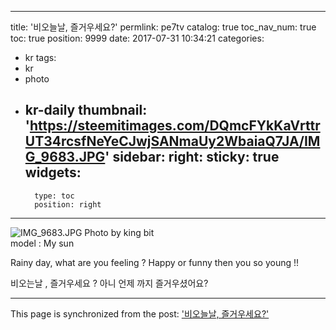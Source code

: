 
---
title: '비오늘날, 즐거우세요?'
permlink: pe7tv
catalog: true
toc_nav_num: true
toc: true
position: 9999
date: 2017-07-31 10:34:21
categories:
- kr
tags:
- kr
- photo
- kr-daily
thumbnail: 'https://steemitimages.com/DQmcFYkKaVrttrUT34rcsfNeYeCJwjSANmaUy2WbaiaQ7JA/IMG_9683.JPG'
sidebar:
    right:
        sticky: true
widgets:
    -
        type: toc
        position: right
---


![IMG_9683.JPG](https://steemitimages.com/DQmcFYkKaVrttrUT34rcsfNeYeCJwjSANmaUy2WbaiaQ7JA/IMG_9683.JPG)
Photo by king bit                                   
model : My sun

Rainy day,  what are you feeling ? 
Happy or funny then you so young !!

비오는날 , 즐거우세요 ? 아니 언제 까지 즐거우셨어요?

- - -

This page is synchronized from the post: ['비오늘날, 즐거우세요?'](https://steemit.com/@kingbit/pe7tv)
